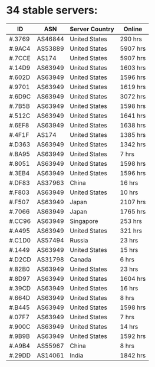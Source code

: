 # 34 stable servers:

| ID | ASN | Server Country | Online |
| ------ | ------ | ------ | ------ |
| #.3769 | AS46844 | United States | 290 hrs |
| #.9AC4 | AS53889 | United States | 5907 hrs |
| #.7CCE | AS174 | United States | 5907 hrs |
| #.14D9 | AS63949 | United States | 1603 hrs |
| #.602D | AS63949 | United States | 1596 hrs |
| #.9701 | AS63949 | United States | 1619 hrs |
| #.6D9C | AS63949 | United States | 3072 hrs |
| #.7B5B | AS63949 | United States | 1598 hrs |
| #.512C | AS63949 | United States | 1641 hrs |
| #.6EF8 | AS63949 | United States | 1638 hrs |
| #.4F1F | AS174 | United States | 1385 hrs |
| #.D363 | AS63949 | United States | 1342 hrs |
| #.BA95 | AS63949 | United States | 7 hrs |
| #.8051 | AS63949 | United States | 1598 hrs |
| #.3EB4 | AS63949 | United States | 1596 hrs |
| #.DF83 | AS37963 | China | 16 hrs |
| #.F803 | AS63949 | United States | 10 hrs |
| #.F507 | AS63949 | Japan | 2107 hrs |
| #.7066 | AS63949 | Japan | 1765 hrs |
| #.CC96 | AS63949 | Singapore | 253 hrs |
| #.A495 | AS63949 | United States | 321 hrs |
| #.C1D0 | AS57494 | Russia | 23 hrs |
| #.1449 | AS63949 | United States | 15 hrs |
| #.D2CD | AS31798 | Canada | 6 hrs |
| #.82B0 | AS63949 | United States | 23 hrs |
| #.8D97 | AS63949 | United States | 1604 hrs |
| #.39CD | AS63949 | United States | 16 hrs |
| #.664D | AS63949 | United States | 8 hrs |
| #.B445 | AS63949 | United States | 1598 hrs |
| #.07F7 | AS63949 | United States | 7 hrs |
| #.900C | AS63949 | United States | 14 hrs |
| #.9B9B | AS63949 | United States | 1592 hrs |
| #.A9B4 | AS55967 | China | 8 hrs |
| #.29DD | AS14061 | India | 1842 hrs |

